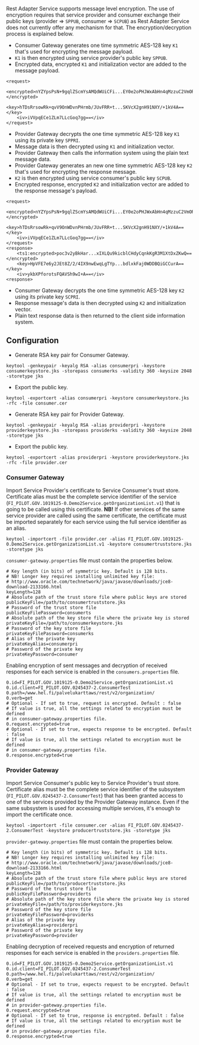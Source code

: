 Rest Adapter Service supports message level encryption. The use of encryption requires that service provider and consumer exchange their public keys (provider => ```SPPUB```, consumer => ```SCPUB```) as Rest Adapter Service does not currently offer any mechanism for that. The encryption/decryption process is explained below.

* Consumer Gateway generates one time symmetric AES-128 key ```K1``` that's used for encrypting the message payload.
* ```K1``` is then encrypted using service provider's public key ```SPPUB```.
* Encrypted data, encrypted ```K1``` and initialization vector are added to the message payload.

```
<request>
    <encrypted>nYZYpsPsN+9gqlZScmYsAMQdWUiCFi...EY0e2oPHJWxAbHn4qMzzuC2VmORvhuapEzUsq2+XXkg==</encrypted>
    <key>hTDsRrsowRk+qvV9OnWDvnPHrmb/JUvFRR+t...SKVcX2gnH91NXY/+1kV4A==</key>
    <iv>iVVpqECe1ZLm7LLcGoq7gg==</iv>
</request>
```

* Provider Gateway decrypts the one time symmetric AES-128 key ```K1``` using its private key ```SPPRI```.
* Message data is then decrypted using ```K1``` and initialization vector.
* Provider Gateway then calls the information system using the plain text message data.
* Provider Gateway generates an new one time symmetric AES-128 key ```K2``` that's used for encrypting the response message.
* ```K2``` is then encrypted using service consumer's public key ```SCPUB```.
* Encrypted response, encrypted ```K2``` and initialization vector are added to the response message's payload.

```
<request>
    <encrypted>nYZYpsPsN+9gqlZScmYsAMQdWUiCFi...EY0e2oPHJWxAbHn4qMzzuC2VmORvhuapEzUsq2+XXkg==</encrypted>
    <key>hTDsRrsowRk+qvV9OnWDvnPHrmb/JUvFRR+t...SKVcX2gnH91NXY/+1kV4A==</key>
    <iv>iVVpqECe1ZLm7LLcGoq7gg==</iv>
</request>
<response>
    <ts1:encrypted>poc3v2yBkHar...xIXLQu9kicblCHdyCqnkKgR3M1XtDxZKwQ==</encrypted>
    <key>HpVFE7e6y2JEt8Z/2/4IX9nwEwqLgTYp...bdlxkFaj0WDDBQiGCCurA==</key>
    <iv>ykbXPforotsFQAVSh9wI+A==</iv>
<response>
```

* Consumer Gateway decrypts the one time symmetric AES-128 key ```K2``` using its private key ```SCPRI```.
* Response message's data is then decrypted using ```K2``` and initialization vector.
* Plain text response data is then returned to the client side information system.

## Configuration

* Generate RSA key pair for Consumer Gateway.

```
keytool -genkeypair -keyalg RSA -alias consumerpri -keystore consumerkeystore.jks -storepass consumerks -validity 360 -keysize 2048 -storetype jks
```

* Export the public key.

```
keytool -exportcert -alias consumerpri -keystore consumerkeystore.jks -rfc -file consumer.cer
```

* Generate RSA key pair for Provider Gateway.

```
keytool -genkeypair -keyalg RSA -alias providerpri -keystore providerkeystore.jks -storepass providerks -validity 360 -keysize 2048 -storetype jks
```

* Export the public key.

```
keytool -exportcert -alias providerpri -keystore providerkeystore.jks -rfc -file provider.cer
```

### Consumer Gateway

Import Service Provider's certificate to Service Consumer's trust store. Certificate alias must be the complete service identifier of the service (```FI_PILOT.GOV.1019125-0.Demo2Service.getOrganizationList.v1```) that is going to be called using this certificate. **NB!** If other services of the same service provider are called using the same certificate, the certificate must be imported separately for each service using the full service identifier as an alias.

```
keytool -importcert -file provider.cer -alias FI_PILOT.GOV.1019125-0.Demo2Service.getOrganizationList.v1 -keystore consumertruststore.jks -storetype jks
```

```consumer-gateway.properties``` file must contain the properties below.

```
# Key length (in bits) of symmetric key. Default is 128 bits.
# NB! Longer key requires installing unlimited key file:
# http://www.oracle.com/technetwork/java/javase/downloads/jce8-download-2133166.html
keyLength=128
# Absolute path of the trust store file where public keys are stored
publicKeyFile=/path/to/consumertruststore.jks
# Password of the trust store file
publicKeyFilePassword=consumerts
# Absolute path of the key store file where the private key is stored
privateKeyFile=/path/to/consumerkeystore.jks
# Password of the key store file
privateKeyFilePassword=consumerks
# Alias of the private key
privateKeyAlias=consumerpri
# Password of the private key
privateKeyPassword=consumer
```

Enabling encryption of sent messages and decryption of received responses for each service is enabled in the ```consumers.properties``` file.

```
0.id=FI_PILOT.GOV.1019125-0.Demo2Service.getOrganizationList.v1
0.id.client=FI_PILOT.GOV.0245437-2.ConsumerTest
0.path=/www.hel.fi/palvelukarttaws/rest/v2/organization/
0.verb=get
# Optional - If set to true, request is encrypted. Default : false
# If value is true, all the settings related to encryption must be defined
# in consumer-gateway.properties file.
0.request.encrypted=true
# Optional - If set to true, expects response to be encrypted. Default : false
# If value is true, all the settings related to encryption must be defined
# in consumer-gateway.properties file.
0.response.encrypted=true
```

### Provider Gateway

Import Service Consumer's public key to Service Provider's trust store. Certificate alias must be the complete service identifier of the subsystem (```FI_PILOT.GOV.0245437-2.ConsumerTest```) that has been granted access to one of the services provided by the Provider Gateway instance. Even if the same subsystem is used for accessing multiple services, it's enough to import the certificate once.

```
keytool -importcert -file consumer.cer -alias FI_PILOT.GOV.0245437-2.ConsumerTest -keystore producertruststore.jks -storetype jks
```

```provider-gateway.properties``` file must contain the properties below.

```
# Key length (in bits) of symmetric key. Default is 128 bits.
# NB! Longer key requires installing unlimited key file:
# http://www.oracle.com/technetwork/java/javase/downloads/jce8-download-2133166.html
keyLength=128
# Absolute path of the trust store file where public keys are stored
publicKeyFile=/path/to/producertruststore.jks
# Password of the trust store file
publicKeyFilePassword=providerts
# Absolute path of the key store file where the private key is stored
privateKeyFile=/path/to/providerkeystore.jks
# Password of the key store file
privateKeyFilePassword=providerks
# Alias of the private key
privateKeyAlias=providerpri
# Password of the private key
privateKeyPassword=provider
```

Enabling decryption of received requests and encryption of returned responses for each service is enabled in the ```providers.properties``` file.

```
0.id=FI_PILOT.GOV.1019125-0.Demo2Service.getOrganizationList.v1
0.id.client=FI_PILOT.GOV.0245437-2.ConsumerTest
0.path=/www.hel.fi/palvelukarttaws/rest/v2/organization/
0.verb=get
# Optional - If set to true, expects request to be encrypted. Default : false
# If value is true, all the settings related to encryption must be defined
# in provider-gateway.properties file.
0.request.encrypted=true
# Optional - If set to true, response is encrypted. Default : false
# If value is true, all the settings related to encryption must be defined
# in provider-gateway.properties file.
0.response.encrypted=true
```

